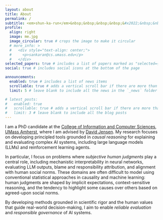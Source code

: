 ```yaml
---
layout: about
title: About
permalink: /
subtitle: <em>shun-ka-run</em>&nbsp;&nbsp;&nbsp;&nbsp;&#x2022;&nbsp;&nbsp;&nbsp;&nbsp;/ʃʌŋkəˈɹʌn/&nbsp;&nbsp;&nbsp;&nbsp;&#x2022;&nbsp;&nbsp;&nbsp;&nbsp;<span class='tamil'>சங்கரன்</span>
profile:
  align: right
  image: me.jpg
  image_circular: true # crops the image to make it circular
  # more_info: >
  #   <div style="text-align: center;">
  #     <p>sankaran@cs.umass.edu</p>
  #   </div>
selected_papers: true # includes a list of papers marked as "selected={true}"
social: true # includes social icons at the bottom of the page

announcements:
  enabled: true # includes a list of news items
  scrollable: true # adds a vertical scroll bar if there are more than 3 news items
  limit: 5 # leave blank to include all the news in the `_news` folder

# latest_posts:
#   enabled: true
#   scrollable: true # adds a vertical scroll bar if there are more than 3 new posts items
#   limit: 3 # leave blank to include all the blog posts
---
```


I am a PhD candidate at the [College of Information and Computer Sciences, UMass Amherst](https://www.cics.umass.edu/), where I am advised by [David Jensen](https://people.cs.umass.edu/~jensen/). My research focuses on developing principled tools grounded in *causal reasoning* for explaining and evaluating complex AI systems, including large language models (LLMs) and reinforcement learning agents. 

In particular, I focus on problems where *subjective human judgments* play a central role, including mechanistic interpretability in neural networks, evaluating LLM outputs, blame and responsibility attribution, and alignment with human social norms. These domains are often difficult to model using conventional statistical approaches in causality and machine learning: human judgments are shaped by implicit expectations, context-sensitive reasoning, and the tendency to highlight some causes over others based on agreed-upon social norms. 

By developing methods grounded in scientific rigor and the human values that guide real-world decision-making, I aim to enable *reliable evaluation* and *responsible governance* of AI systems.